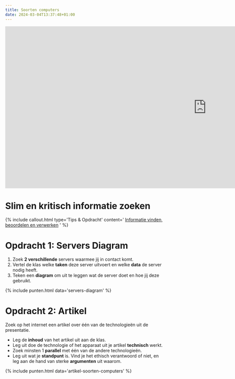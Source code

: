 ```yaml
---
title: Soorten computers
date: 2024-03-04T13:37:48+01:00
---
```


<iframe src="https://docs.google.com/presentation/d/1KTVXaFKQ915TOTVHwjHIBEWzTI6VYSDx/embed?start=false&loop=false&delayms=3000" frameborder="0" width="1280" height="515" allowfullscreen="true" mozallowfullscreen="true" webkitallowfullscreen="true"></iframe>

# Slim en kritisch informatie zoeken

{% include callout.html type='Tips & Opdracht' content='
[Informatie vinden, beoordelen en verwerken](../universeel/informatie-vinden-beoordelen-en-verwerken)
' %}

# Opdracht 1: Servers Diagram

1. Zoek **2 verschillende** servers waarmee jij in contact komt.
2. Vertel de klas welke **taken** deze server uitvoert en welke **data** de server nodig heeft.
3. Teken een **diagram** om uit te leggen wat de server doet en hoe jij deze gebruikt.

{% include punten.html data='servers-diagram' %}

# Opdracht 2: Artikel

Zoek op het internet een artikel over één van de technologieën uit de presentatie.

- Leg de **inhoud** van het artikel uit aan de klas.
- Leg uit doe de technologie of het apparaat uit je artikel **technisch** werkt.
- Zoek minsten 1 **parallel** met één van de andere technologieën.
- Leg uit wat je **standpunt** is. Vind je het ethisch verantwoord of niet, en leg aan de hand van sterke **argumenten** uit waarom.

{% include punten.html data='artikel-soorten-computers' %}
